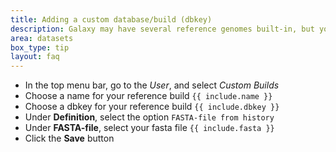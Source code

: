 ```yaml
---
title: Adding a custom database/build (dbkey)
description: Galaxy may have several reference genomes built-in, but you can also create your own.
area: datasets
box_type: tip
layout: faq
---
```


- In the top menu bar, go to the *User*, and select *Custom Builds*
- Choose a name for your reference build `{{ include.name }}`
- Choose a dbkey for your reference build `{{ include.dbkey }}`
- Under **Definition**, select the option `FASTA-file from history`
- Under **FASTA-file**, select your fasta file `{{ include.fasta }}`
- Click the **Save** button
